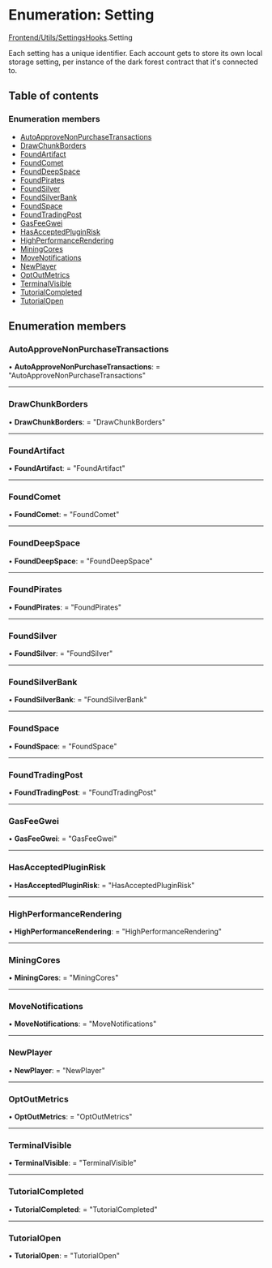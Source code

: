 # Enumeration: Setting

[Frontend/Utils/SettingsHooks](../modules/frontend_utils_settingshooks.md).Setting

Each setting has a unique identifier. Each account gets to store its own local storage setting,
per instance of the dark forest contract that it's connected to.

## Table of contents

### Enumeration members

- [AutoApproveNonPurchaseTransactions](frontend_utils_settingshooks.setting.md#autoapprovenonpurchasetransactions)
- [DrawChunkBorders](frontend_utils_settingshooks.setting.md#drawchunkborders)
- [FoundArtifact](frontend_utils_settingshooks.setting.md#foundartifact)
- [FoundComet](frontend_utils_settingshooks.setting.md#foundcomet)
- [FoundDeepSpace](frontend_utils_settingshooks.setting.md#founddeepspace)
- [FoundPirates](frontend_utils_settingshooks.setting.md#foundpirates)
- [FoundSilver](frontend_utils_settingshooks.setting.md#foundsilver)
- [FoundSilverBank](frontend_utils_settingshooks.setting.md#foundsilverbank)
- [FoundSpace](frontend_utils_settingshooks.setting.md#foundspace)
- [FoundTradingPost](frontend_utils_settingshooks.setting.md#foundtradingpost)
- [GasFeeGwei](frontend_utils_settingshooks.setting.md#gasfeegwei)
- [HasAcceptedPluginRisk](frontend_utils_settingshooks.setting.md#hasacceptedpluginrisk)
- [HighPerformanceRendering](frontend_utils_settingshooks.setting.md#highperformancerendering)
- [MiningCores](frontend_utils_settingshooks.setting.md#miningcores)
- [MoveNotifications](frontend_utils_settingshooks.setting.md#movenotifications)
- [NewPlayer](frontend_utils_settingshooks.setting.md#newplayer)
- [OptOutMetrics](frontend_utils_settingshooks.setting.md#optoutmetrics)
- [TerminalVisible](frontend_utils_settingshooks.setting.md#terminalvisible)
- [TutorialCompleted](frontend_utils_settingshooks.setting.md#tutorialcompleted)
- [TutorialOpen](frontend_utils_settingshooks.setting.md#tutorialopen)

## Enumeration members

### AutoApproveNonPurchaseTransactions

• **AutoApproveNonPurchaseTransactions**: = "AutoApproveNonPurchaseTransactions"

---

### DrawChunkBorders

• **DrawChunkBorders**: = "DrawChunkBorders"

---

### FoundArtifact

• **FoundArtifact**: = "FoundArtifact"

---

### FoundComet

• **FoundComet**: = "FoundComet"

---

### FoundDeepSpace

• **FoundDeepSpace**: = "FoundDeepSpace"

---

### FoundPirates

• **FoundPirates**: = "FoundPirates"

---

### FoundSilver

• **FoundSilver**: = "FoundSilver"

---

### FoundSilverBank

• **FoundSilverBank**: = "FoundSilverBank"

---

### FoundSpace

• **FoundSpace**: = "FoundSpace"

---

### FoundTradingPost

• **FoundTradingPost**: = "FoundTradingPost"

---

### GasFeeGwei

• **GasFeeGwei**: = "GasFeeGwei"

---

### HasAcceptedPluginRisk

• **HasAcceptedPluginRisk**: = "HasAcceptedPluginRisk"

---

### HighPerformanceRendering

• **HighPerformanceRendering**: = "HighPerformanceRendering"

---

### MiningCores

• **MiningCores**: = "MiningCores"

---

### MoveNotifications

• **MoveNotifications**: = "MoveNotifications"

---

### NewPlayer

• **NewPlayer**: = "NewPlayer"

---

### OptOutMetrics

• **OptOutMetrics**: = "OptOutMetrics"

---

### TerminalVisible

• **TerminalVisible**: = "TerminalVisible"

---

### TutorialCompleted

• **TutorialCompleted**: = "TutorialCompleted"

---

### TutorialOpen

• **TutorialOpen**: = "TutorialOpen"
